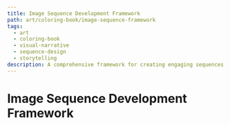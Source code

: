 ```yaml
---
title: Image Sequence Development Framework
path: art/coloring-book/image-sequence-framework
tags:
  - art
  - coloring-book
  - visual-narrative
  - sequence-design
  - storytelling
description: A comprehensive framework for creating engaging sequences of coloring book illustrations that tell compelling stories while maintaining artistic cohesion.
---
```


# Image Sequence Development Framework 